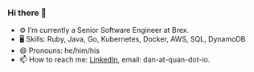 ### Hi there 👋

- ⚙️ I’m currently a Senior Software Engineer at Brex.
- 🖥️ Skills: Ruby, Java, Go, Kubernetes, Docker, AWS, SQL, DynamoDB
- 😄 Pronouns: he/him/his
- 📫 How to reach me: [LinkedIn](https://www.linkedin.com/in/dquan/), email: dan-at-quan-dot-io.
